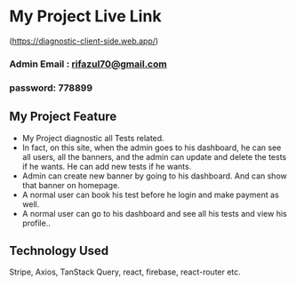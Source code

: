 # My Project Live Link

(https://diagnostic-client-side.web.app/)

### Admin Email : rifazul70@gmail.com

### password: 778899

## My Project Feature

- My Project diagnostic all Tests related.
- In fact, on this site, when the admin goes to his dashboard, he can see all users, all the banners, and the admin can update and delete the tests if he wants. He can add new tests if he wants.
- Admin can create new banner by going to his dashboard. And can show that banner on homepage.
- A normal user can book his test before he login and make payment as well.
- A normal user can go to his dashboard and see all his tests and view his profile..

## Technology Used

Stripe, Axios, TanStack Query, react, firebase, react-router etc.
